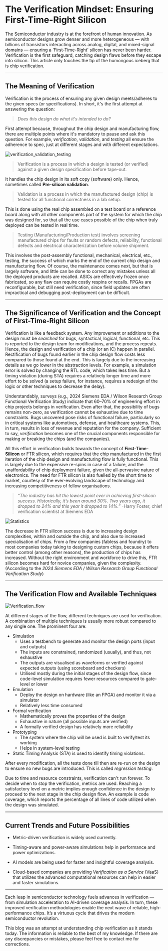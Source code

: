 # The Verification Mindset: Ensuring First-Time-Right Silicon

The Semiconductor industry is at the forefront of human innovation. As semiconductor designs grow denser and more heterogeneous — with billions of transistors interacting across analog, digital, and mixed-signal domains — ensuring a ‘First-Time-Right’ silicon has never been harder. Verification is the first safeguard, catching design flaws before they escape into silicon. This article only touches the tip of the humongous iceberg that is chip verification.

---
## The Meaning of Verification

Verification is the process of ensuring any given design meets/adheres to the given specs (or specifications). In short, it's the first attempt at answering the question:
> _Does this design do what it's intended to do?_

First attempt because, throughout the chip design and manufacturing flow, there are multiple points where it's mandatory to pause and ask this question. For example, _verification_, _validation_, and _testing_ all ensure the adherence to spec, just at different stages and with different expectations.

![verification_validation_testing](/images/veri_vali_test.png)

>  Verification is a process in which a design is tested (or verified) against a given design specification before tape-out.

It handles the chip design in its soft copy (software) only. Hence, sometimes called **Pre-silicon validation**. 

>  Validation is a process in which the manufactured design (chip) is tested for all functional correctness in a lab setup.

This is done using the real chip assembled on a test board or a reference board along with all other components part of the system for which the chip was designed for, so that all the use cases possible of the chip when truly deployed can be tested in real time. 

>  Testing (Manufacturing/Production test) involves screening manufactured chips for faults or random defects, reliability, functional defects and electrical characterization before volume shipment.

This involves the post-assembly functional, mechanical, electrical, etc., testing, the success of which marks the end of the current chip design and manufacturing flow. Of course, the maintenance comes next, but that is largely software, and little can be done to correct any mistakes unless all the deployed products are recalled. 
ASICs are effectively frozen once fabricated, so any flaw can require costly respins or recalls. FPGAs are reconfigurable, but still need verification, since field updates are often impractical and debugging post-deployment can be difficult.  

---
## The Significance of Verification and the Concept of First-Time-Right Silicon

Verification is like a feedback system. Any improvement or additions to the design must be _searched_ for bugs, syntactical, logical, functional, etc. This is reported to the design team for modifications, and the process repeats. Hence, the design and verification of a chip (or an IC) happen in parallel. Rectification of bugs found earlier in the chip design flow costs less compared to those found at the end. This is largely due to the increasing details as we go lower in the abstraction levels.
For example, a simulation error is solved by changing the RTL code, which takes less time. But a timing violation (during STA) requires a relatively longer time and more effort to be solved (a setup failure, for instance, requires a redesign of the logic or other techniques to decrease the delay).  

Understandably, surveys (e.g., 2024 Siemens EDA / Wilson Research Group Functional Verification Study) indicate that 60–70% of engineering effort in chip projects belongs in verification. Even after that, the possibility of bugs remains non-zero, as verification cannot be exhaustive due to time constraints.
Bugs uncovered pose risks of functional failure, particularly so in critical systems like automotives, defense, and healthcare systems. This, in turn, results in loss of revenue and reputation for the company. Sufficient to say, _verification_ becomes one of the crucial components responsible for making or breaking the chips (and the companies).  

All this effort in verification builds towards the concept of **First-Time-Silicon** or FTR silicon, which requires that the chip manufactured in the first iteration of the chip design and manufacturing flow is fully functional. This is largely due to the expensive re-spins in case of a failure, and the unaffordability of chip deployment failure, given the all-pervasive nature of electronics. The need for FTR silicon is also fuelled by the short time to market, courtesy of the ever-evolving landscape of technology and increasing competitiveness of fellow organisations. 

> _“The industry has hit the lowest point ever in achieving first-silicon success. Historically, it’s been around 30%. Two years ago, it dropped to 24% and this year it dropped to 14%.”_ -Harry Foster, chief verification scientist at Siemens EDA

![Statistics](/images/study.jpg)

The decrease in FTR silicon success is due to increasing design complexities, within and outside the chip, and also due to increased specialisation of chips. From a few companies (fabless and foundry) to most companies today taking to designing custom chips, because it offers better control (among other reasons), the production of chips has increased. Without the right environment and workforce to drive this, FTR silicon becomes hard for novice companies, given the complexity. (According to the _2024 Siemens EDA / Wilson Research Group Functional Verification Study_)

---
## The Verification Flow and Available Techniques

![Verification_flow](/images/verificationflow.jpg)

At different stages of the flow, different techniques are used for verification. A combination of multiple techniques is usually more robust compared to any single one. The prominent four are:

- Simulation
    - Uses a testbench to generate and monitor the design ports (input and outputs)
    - The inputs are constrained, randomized (usually), and thus, not exhaustive
    - The outputs are visualised as waveforms or verified against expected outputs (using scoreboard and checkers)
    - Utilised mostly during the initial stages of the design flow, since code-level simulation requires fewer resources compared to gate-level or lower
- Emulation
    - Deploy the design on hardware (like an FPGA) and monitor it via a simulator
    - Relatively less time consumed 
- Formal verification
    - Mathematically proves the properties of the design
    - Exhaustive in nature (all possible inputs are verified)
    - A formally verified design has relatively more reliability
- Prototyping
    - The system where the chip will be used is built to verify/test its working
    - Helps in system-level testing
- Static Timing Analysis (STA) is used to identify timing violations.

After every modification, all the tests done till then are re-run on the design to ensure no new bugs are introduced. This is called _regression testing_.

Due to time and resource constraints, verification can't run forever. To decide when to stop the verification, metrics are used. Reaching a satisfactory level on a metric implies enough confidence in the design to proceed to the next stage in the chip design flow. An example is code coverage, which reports the percentage of all lines of code utilized when the design was simulated. 

---
## Current Trends and Future Possibilities

- Metric-driven verification is widely used currently.

- Timing-aware and power-aware simulations help in performance and power optimizations.

- AI models are being used for faster and insightful coverage analysis.
  
- Cloud-based companies are providing _Verification as a Service_ (VaaS) that utilizes the advanced computational resources can help in easier and faster simulations.

---

Each leap in semiconductor technology fuels advances in verification — from simulation acceleration to AI-driven coverage analysis. In turn, these improved verification methodologies enable the next wave of reliable, high-performance chips. It’s a virtuous cycle that drives the modern semiconductor revolution. 

This blog was an attempt at understanding chip verification as it stands today. The information is reliable to the best of my knowledge. If there are any discrepancies or mistakes, please feel free to contact me for corrections. 
